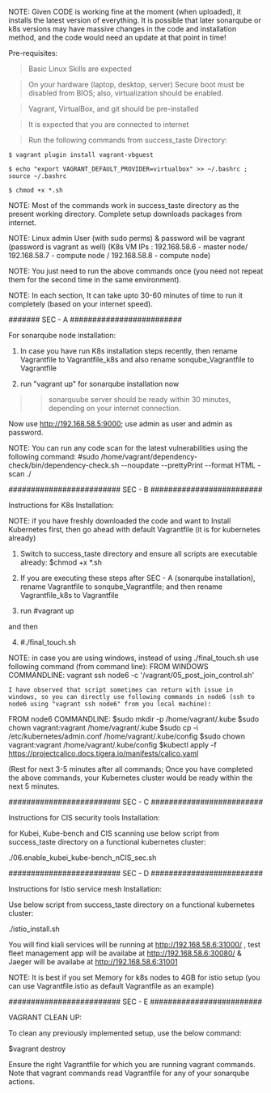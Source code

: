 NOTE:
Given CODE is working fine at the moment (when uploaded), it installs the latest version of everything. It is possible that later sonarqube or k8s versions may have massive changes in the code and installation method, and the code would need an update at that point in time!

Pre-requisites:

> Basic Linux Skills are expected

> On your hardware (laptop, desktop, server) Secure boot must be disabled from BIOS; also, virtualization should be enabled.

> Vagrant, VirtualBox, and git should be pre-installed

> It is expected that you are connected to internet 

> Run the following commands from success_taste Directory:

    $ vagrant plugin install vagrant-vbguest

    $ echo "export VAGRANT_DEFAULT_PROVIDER=virtualbox" >> ~/.bashrc ; source ~/.bashrc

    $ chmod +x *.sh

NOTE: Most of the commands work in success_taste directory as the present working directory. Complete setup downloads packages from internet. 

NOTE: Linux admin User (with sudo perms) & password will be vagrant (password is vagrant as well) (K8s VM IPs : 192.168.58.6 - master node/ 192.168.58.7 - compute node / 192.168.58.8 - compute node)

NOTE: You just need to run the above commands once (you need not repeat them for the second time in the same environment). 

NOTE: In each section, It can take upto 30-60 minutes of time to run it completely (based on your internet speed).

####### SEC - A #########################

For sonarqube node installation:

1) In case you have run K8s installation steps recently, then rename Vagrantfile to Vagrantfile_k8s and also rename sonqube_Vagrantfile to Vagrantfile

2) run "vagrant up" for sonarqube installation now


>>sonarquube server should be ready within 30 minutes, depending on your internet connection.

Now use http://192.168.58.5:9000; use admin as user and admin as password.

NOTE: You can run any code scan for the latest vulnerabilities using the following command:
#sudo /home/vagrant/dependency-check/bin/dependency-check.sh --noupdate --prettyPrint --format HTML -scan ./<your project code>




######################### SEC - B #########################

Instructions for K8s Installation:

NOTE: if you have freshly downloaded the code and want to Install Kubernetes first, then go ahead with default Vagrantfile (it is for kubernetes already)


1) Switch to success_taste directory and ensure all scripts are executable already:
$chmod +x *.sh


2) If you are executing these steps after SEC - A (sonarqube installation), rename  Vagrantfile to sonqube_Vagrantfile; and then rename Vagrantfile_k8s to Vagrantfile 


3)  run #vagrant up

and then

4) #./final_touch.sh

NOTE: in case you are using windows, instead of using ./final_touch.sh use  following command (from command line):
FROM WINDOWS COMMANDLINE:
    vagrant ssh node6  -c '/vagrant/05_post_join_control.sh'
    
    I have observed that script sometimes can return with issue in windows, so you can directly use following commands in node6 (ssh to node6 using "vagrant ssh node6" from you local machine):
FROM node6  COMMANDLINE:
    $sudo mkdir -p /home/vagrant/.kube
	$sudo chown vagrant:vagrant /home/vagrant/.kube
    $sudo cp -i /etc/kubernetes/admin.conf /home/vagrant/.kube/config
    $sudo chown vagrant:vagrant  /home/vagrant/.kube/config
    $kubectl apply -f https://projectcalico.docs.tigera.io/manifests/calico.yaml


 (Rest for next 3-5 minutes after all commands; Once you have completed the above commands, your Kubernetes cluster would be ready within the next 5 minutes.


######################### SEC - C #########################

Instructions for CIS security tools Installation:

for Kubei, Kube-bench and CIS scanning  use below script from success_taste directory on a functional kubernetes cluster:

./06.enable_kubei_kube-bench_nCIS_sec.sh

######################### SEC - D #########################

Instructions for  Istio service mesh Installation:

Use below script from success_taste directory on a functional kubernetes cluster:

./istio_install.sh

You will find kiali services will be running at http://192.168.58.6:31000/ ,  test fleet management app will be availabe at http://192.168.58.6:30080/ & Jaeger will be availabe at http://192.168.58.6:31001

NOTE: It is best if you set Memory for k8s nodes to 4GB for istio setup (you can use Vagrantfile.istio as default Vagrantfile as an example)

######################### SEC - E #########################

VAGRANT CLEAN UP:

To clean any previously implemented setup, use the below command:

$vagrant destroy

Ensure the right Vagrantfile for which you are running vagrant commands. Note that vagrant commands read  Vagrantfile for any of your sonarqube  actions.



